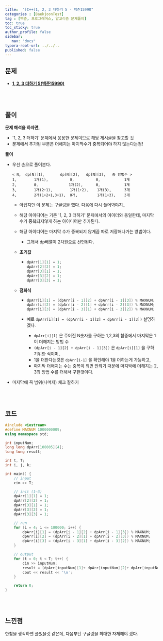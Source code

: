 ```yaml
---
title:  "[C++]1, 2, 3 더하기 5 - 백준15990"
categories : [BaekjoonTest]
tag : [백준, 프로그래머스, 알고리즘 문제풀이]
toc: true
toc_sticky: true
author_profile: false
sidebar:
   nav: "docs"
typora-root-url: ../../..
published: false
---
```




## 문제

* **[1, 2, 3 더하기 5(백준15990)](https://www.acmicpc.net/problem/15990)**

<br><br>

## 풀이

**문제 해석을 하자면,**

* '1, 2, 3 더하기' 문제에서 응용한 문제이므로 해당 게시글을 참고할 것
* 문제에서 추가된 부분은 더해지는 마지막수가 중복되어야 하지 않는다는점!




**풀이**

* 우선 손으로 풀어본다.

  ```
  < N,	dp[N][1],		dp[N][2],	dp[N][3],	총 방법수 >
  1,		1개(1),			0,			0,			 1개
  2,		0,				1개(2),		0,			 1개
  3,		1개(2+1),		1개(1+2),	1개(3),		3개
  4,		2개(1+2+1,3+1),	0개,			1개(1+3),	3개
  ```

  * 아쉽지만 이 문제는 구글링을 했다. 다음에 다시 풀어봐야지..

  * 해당 아이디어는 기존 '1, 2, 3 더하기' 문제에서의 아이더와 동일한데, 마지막 수가 중복되지않게 하는 아이디어만 추가된다.

  * 해당 아이디어는 마지막 수가 중복되지 않게끔 따로 저장해나가는 방법이다.

    * 그래서 dp배열이 2차원으로 선언된다.

  * **초기값**

    * ```c++
      dpArr[1][1] = 1;
      dpArr[2][2] = 1;
      dpArr[3][1] = 1;
      dpArr[3][2] = 1;
      dpArr[3][3] = 1;
      ```

  * **점화식**

    * ```c++
      dpArr[i][1] = (dpArr[i - 1][2] + dpArr[i - 1][3]) % MAXNUM;
      dpArr[i][2] = (dpArr[i - 2][1] + dpArr[i - 2][3]) % MAXNUM;
      dpArr[i][3] = (dpArr[i - 3][1] + dpArr[i - 3][2]) % MAXNUM;
      ```

    * 예로 `dpArr[i][1] = (dpArr[i - 1][2] + dpArr[i - 1][3])` 설명하겠다.

      * `dpArr[i][1]` 은 주어진 N숫자를 구하는 1,2,3의 합중에서 마지막은 1이 더해지는 방법 수
      * `(dpArr[i - 1][2] + dpArr[i - 1][3])` 은 `dpArr[i][1]` 을 구하기위한 식이며,
      * 1을 더한다는것은 `dpArr[i-1]` 을 확인해야 1을 더하는게 가능하고,
      * 마지막 더해지는 수는 중복이 되면 안되기 때문에 마지막에 더해지는 2, 3의 방법 수를 더해서 구한것이다.

* 마지막에 꼭 범위(나머지) 체크 잘하기




<br><br>

## 코드

```c++
#include <iostream>
#define MAXNUM 1000000009;
using namespace std;

int inputNum;
long long dpArr[100005][4];
long long result;

int t, T;
int i, j, k;

int main() {
	// input
	cin >> T;

	// init (1~3)
	dpArr[1][1] = 1;
	dpArr[2][2] = 1;
	dpArr[3][1] = 1;
	dpArr[3][2] = 1;
	dpArr[3][3] = 1;

	// run
	for (i = 4; i <= 100000; i++) {
		dpArr[i][1] = (dpArr[i - 1][2] + dpArr[i - 1][3]) % MAXNUM;
		dpArr[i][2] = (dpArr[i - 2][1] + dpArr[i - 2][3]) % MAXNUM;
		dpArr[i][3] = (dpArr[i - 3][1] + dpArr[i - 3][2]) % MAXNUM;
	}

	// output
	for (t = 0; t < T; t++) {
		cin >> inputNum;
		result = (dpArr[inputNum][1]+ dpArr[inputNum][2]+ dpArr[inputNum][3]) % MAXNUM;
		cout << result << '\n';
	}

	return 0;
}
```

<br><br>

## 느낀점

한참을 생각하면 풀었을것 같은데, 다음부턴 구글링을 최대한 자제해야 겠다.
